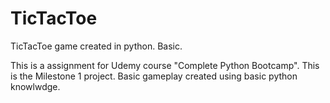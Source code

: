 # TicTacToe
TicTacToe  game created in python. Basic.

This is a assignment for Udemy course "Complete Python Bootcamp". This is the Milestone 1 project.
Basic gameplay created using basic python knowlwdge.
